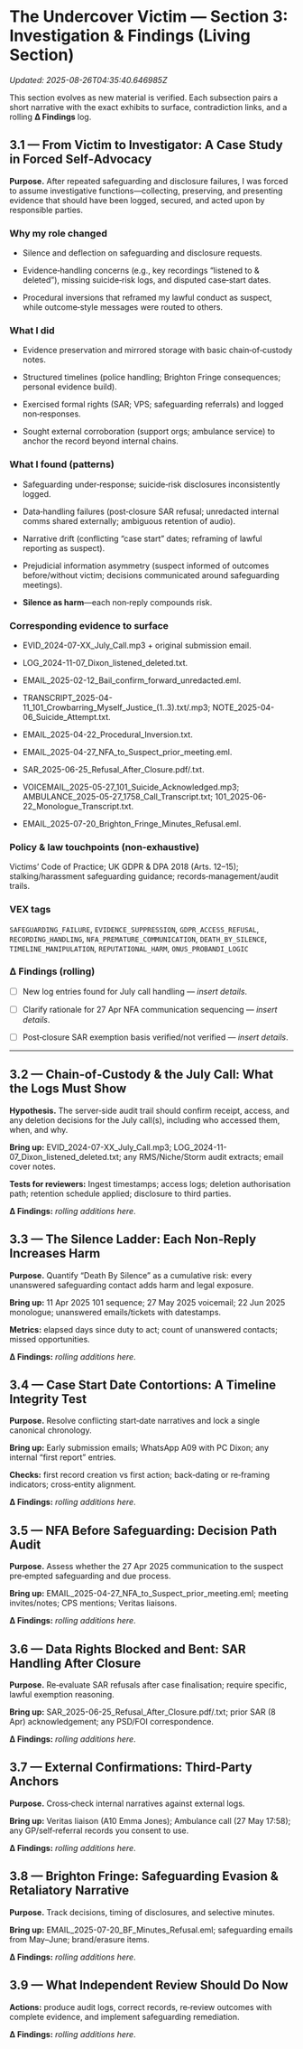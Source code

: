 # The Undercover Victim — Section 3: Investigation & Findings (Living Section)

_Updated: 2025-08-26T04:35:40.646985Z_

This section evolves as new material is verified. Each subsection pairs a short narrative with the exact exhibits to surface, contradiction links, and a rolling **Δ Findings** log.

## 3.1 — From Victim to Investigator: A Case Study in Forced Self‑Advocacy

**Purpose.** After repeated safeguarding and disclosure failures, I was forced to assume investigative functions—collecting, preserving, and presenting evidence that should have been logged, secured, and acted upon by responsible parties.

### Why my role changed

- Silence and deflection on safeguarding and disclosure requests.

- Evidence‑handling concerns (e.g., key recordings “listened to & deleted”), missing suicide‑risk logs, and disputed case‑start dates.

- Procedural inversions that reframed my lawful conduct as suspect, while outcome‑style messages were routed to others.

### What I did

- Evidence preservation and mirrored storage with basic chain‑of‑custody notes.

- Structured timelines (police handling; Brighton Fringe consequences; personal evidence build).

- Exercised formal rights (SAR; VPS; safeguarding referrals) and logged non‑responses.

- Sought external corroboration (support orgs; ambulance service) to anchor the record beyond internal chains.

### What I found (patterns)

- Safeguarding under‑response; suicide‑risk disclosures inconsistently logged.

- Data‑handling failures (post‑closure SAR refusal; unredacted internal comms shared externally; ambiguous retention of audio).

- Narrative drift (conflicting “case start” dates; reframing of lawful reporting as suspect).

- Prejudicial information asymmetry (suspect informed of outcomes before/without victim; decisions communicated around safeguarding meetings).

- **Silence as harm**—each non‑reply compounds risk.

### Corresponding evidence to surface

- EVID_2024-07-XX_July_Call.mp3 + original submission email.

- LOG_2024-11-07_Dixon_listened_deleted.txt.

- EMAIL_2025-02-12_Bail_confirm_forward_unredacted.eml.

- TRANSCRIPT_2025-04-11_101_Crowbarring_Myself_Justice_(1..3).txt/.mp3; NOTE_2025-04-06_Suicide_Attempt.txt.

- EMAIL_2025-04-22_Procedural_Inversion.txt.

- EMAIL_2025-04-27_NFA_to_Suspect_prior_meeting.eml.

- SAR_2025-06-25_Refusal_After_Closure.pdf/.txt.

- VOICEMAIL_2025-05-27_101_Suicide_Acknowledged.mp3; AMBULANCE_2025-05-27_1758_Call_Transcript.txt; 101_2025-06-22_Monologue_Transcript.txt.

- EMAIL_2025-07-20_Brighton_Fringe_Minutes_Refusal.eml.

### Policy & law touchpoints (non‑exhaustive)

Victims’ Code of Practice; UK GDPR & DPA 2018 (Arts. 12–15); stalking/harassment safeguarding guidance; records‑management/audit trails.

### VEX tags

`SAFEGUARDING_FAILURE`, `EVIDENCE_SUPPRESSION`, `GDPR_ACCESS_REFUSAL`, `RECORDING_HANDLING`, `NFA_PREMATURE_COMMUNICATION`, `DEATH_BY_SILENCE`, `TIMELINE_MANIPULATION`, `REPUTATIONAL_HARM`, `ONUS_PROBANDI_LOGIC`

### Δ Findings (rolling)

- [ ] New log entries found for July call handling — _insert details_.

- [ ] Clarify rationale for 27 Apr NFA communication sequencing — _insert details_.

- [ ] Post‑closure SAR exemption basis verified/not verified — _insert details_.



---

## 3.2 — Chain‑of‑Custody & the July Call: What the Logs Must Show

**Hypothesis.** The server‑side audit trail should confirm receipt, access, and any deletion decisions for the July call(s), including who accessed them, when, and why.

**Bring up:** EVID_2024-07-XX_July_Call.mp3; LOG_2024-11-07_Dixon_listened_deleted.txt; any RMS/Niche/Storm audit extracts; email cover notes.

**Tests for reviewers:** Ingest timestamps; access logs; deletion authorisation path; retention schedule applied; disclosure to third parties.

**Δ Findings:** _rolling additions here_.



## 3.3 — The Silence Ladder: Each Non‑Reply Increases Harm

**Purpose.** Quantify “Death By Silence” as a cumulative risk: every unanswered safeguarding contact adds harm and legal exposure.

**Bring up:** 11 Apr 2025 101 sequence; 27 May 2025 voicemail; 22 Jun 2025 monologue; unanswered emails/tickets with datestamps.

**Metrics:** elapsed days since duty to act; count of unanswered contacts; missed opportunities.

**Δ Findings:** _rolling additions here_.



## 3.4 — Case Start Date Contortions: A Timeline Integrity Test

**Purpose.** Resolve conflicting start‑date narratives and lock a single canonical chronology.

**Bring up:** Early submission emails; WhatsApp A09 with PC Dixon; any internal “first report” entries.

**Checks:** first record creation vs first action; back‑dating or re‑framing indicators; cross‑entity alignment.

**Δ Findings:** _rolling additions here_.



## 3.5 — NFA Before Safeguarding: Decision Path Audit

**Purpose.** Assess whether the 27 Apr 2025 communication to the suspect pre‑empted safeguarding and due process.

**Bring up:** EMAIL_2025-04-27_NFA_to_Suspect_prior_meeting.eml; meeting invites/notes; CPS mentions; Veritas liaisons.

**Δ Findings:** _rolling additions here_.



## 3.6 — Data Rights Blocked and Bent: SAR Handling After Closure

**Purpose.** Re‑evaluate SAR refusals after case finalisation; require specific, lawful exemption reasoning.

**Bring up:** SAR_2025-06-25_Refusal_After_Closure.pdf/.txt; prior SAR (8 Apr) acknowledgement; any PSD/FOI correspondence.

**Δ Findings:** _rolling additions here_.



## 3.7 — External Confirmations: Third‑Party Anchors

**Purpose.** Cross‑check internal narratives against external logs.

**Bring up:** Veritas liaison (A10 Emma Jones); Ambulance call (27 May 17:58); any GP/self‑referral records you consent to use.

**Δ Findings:** _rolling additions here_.



## 3.8 — Brighton Fringe: Safeguarding Evasion & Retaliatory Narrative

**Purpose.** Track decisions, timing of disclosures, and selective minutes.

**Bring up:** EMAIL_2025-07-20_BF_Minutes_Refusal.eml; safeguarding emails from May–June; brand/erasure items.

**Δ Findings:** _rolling additions here_.



## 3.9 — What Independent Review Should Do Now

**Actions:** produce audit logs, correct records, re‑review outcomes with complete evidence, and implement safeguarding remediation.

**Δ Findings:** _rolling additions here_.

